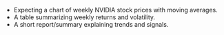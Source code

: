 - Expecting a chart of weekly NVIDIA stock prices with moving averages.
- A table summarizing weekly returns and volatility.
- A short report/summary explaining trends and signals.
